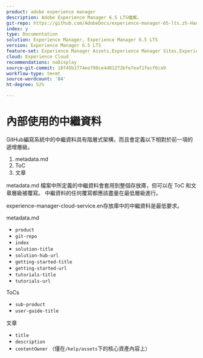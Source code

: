 ```yaml
---
product: adobe experience manager
description: Adobe Experience Manager 6.5 LTS檔案。
git-repo: https://github.com/AdobeDocs/experience-manager-65-lts.zh-Hant
index: y
type: Documentation
solution: Experience Manager, Experience Manager 6.5 LTS
version: Experience Manager 6.5 LTS
feature-set: Experience Manager Assets,Experience Manager Sites,Experience Manager, Experience Manager Forms, Experience Manager Cloud Manager
cloud: Experience Cloud
recommendations: noDisplay
source-git-commit: 18f45b1774ee798ce4d81272bfe7eaf1fecf6ca9
workflow-type: tm+mt
source-wordcount: '84'
ht-degree: 52%

---
```



# 內部使用的中繼資料

GitHub編寫系統中的中繼資料具有階層式架構，而且會定義以下相對於前一項的遞增層級。

1. metadata.md
1. ToC
1. 文章

metadata.md 檔案中所定義的中繼資料會套用到整個存放庫，但可以在 ToC 和文章層級被覆寫。 中繼資料的任何覆寫都應該盡量在最低層級進行。

experience-manager-cloud-service.en存放庫中的中繼資料是最低要求。

metadata.md

* `product`
* `git-repo`
* `index`
* `solution-title`
* `solution-hub-url`
* `getting-started-title`
* `getting-started-url`
* `tutorials-title`
* `tutorials-url`

ToCs

* `sub-product`
* `user-guide-title`

文章

* `title`
* `description`
* `contentOwner` （僅在`/help/assets`下的核心資產內容上）
